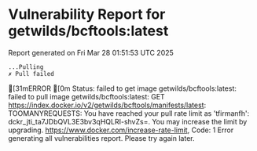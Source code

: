 # Vulnerability Report for getwilds/bcftools:latest

Report generated on Fri Mar 28 01:51:53 UTC 2025

    ...Pulling
    ✗ Pull failed
[31mERROR  [0m Status: failed to get image getwilds/bcftools:latest: failed to pull image getwilds/bcftools:latest: GET https://index.docker.io/v2/getwilds/bcftools/manifests/latest: TOOMANYREQUESTS: You have reached your pull rate limit as 'tfirmanfh': dckr_jti_ta7JDbQVL3E3bv3qHQLRI-shvZs=. You may increase the limit by upgrading. https://www.docker.com/increase-rate-limit, Code: 1 
Error generating all vulnerabilities report. Please try again later.
